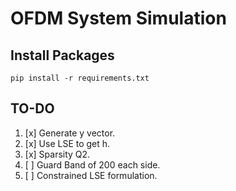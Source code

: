 # OFDM System Simulation

## Install Packages

`pip install -r requirements.txt`

## TO-DO

1. [x] Generate y vector.
2. [x] Use LSE to get h.
3. [x] Sparsity Q2.
4. [ ] Guard Band of 200 each side.
5. [ ] Constrained LSE formulation.
